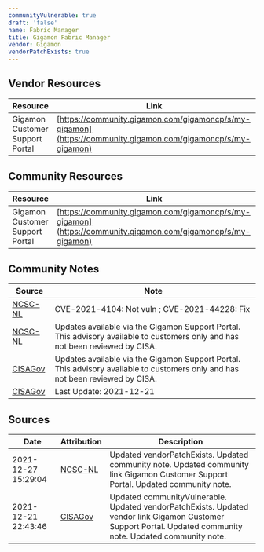 ```yaml
---
communityVulnerable: true
draft: 'false'
name: Fabric Manager
title: Gigamon Fabric Manager
vendor: Gigamon
vendorPatchExists: true
---
```


## Vendor Resources
| Resource | Link |
| --- | --- |
| Gigamon Customer Support Portal | [https://community.gigamon.com/gigamoncp/s/my-gigamon](https://community.gigamon.com/gigamoncp/s/my-gigamon) |

## Community Resources
| Resource | Link |
| --- | --- |
| Gigamon Customer Support Portal | [https://community.gigamon.com/gigamoncp/s/my-gigamon](https://community.gigamon.com/gigamoncp/s/my-gigamon) |

## Community Notes
| Source | Note |
| --- | --- |
| [NCSC-NL](https://github.com/NCSC-NL/log4shell/blob/main/software/README.md) | CVE-2021-4104: Not vuln ; CVE-2021-44228: Fix </ul> |
| [NCSC-NL](https://github.com/NCSC-NL/log4shell/blob/main/software/README.md) | Updates available via the Gigamon Support Portal. This advisory available to customers only and has not been reviewed by CISA. |
| [CISAGov](https://raw.githubusercontent.com/cisagov/log4j-affected-db/develop/README.md) | Updates available via the Gigamon Support Portal. This advisory available to customers only and has not been reviewed by CISA. |
| [CISAGov](https://raw.githubusercontent.com/cisagov/log4j-affected-db/develop/README.md) | Last Update: 2021-12-21 |

## Sources
| Date | Attribution | Description |
| --- | --- | --- |
| 2021-12-27 15:29:04 | [NCSC-NL](https://github.com/NCSC-NL/log4shell/blob/main/software/README.md) | Updated vendorPatchExists. Updated community note. Updated community link Gigamon Customer Support Portal. Updated community note.  |
| 2021-12-21 22:43:46 | [CISAGov](https://raw.githubusercontent.com/cisagov/log4j-affected-db/develop/README.md) | Updated communityVulnerable. Updated vendorPatchExists. Updated vendor link Gigamon Customer Support Portal. Updated community note. Updated community note.  |
